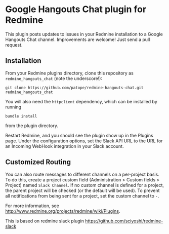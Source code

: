 # Google Hangouts Chat plugin for Redmine

This plugin posts updates to issues in your Redmine installation to a Google Hangouts Chat
channel. Improvements are welcome! Just send a pull request.

## Installation

From your Redmine plugins directory, clone this repository as `redmine_hangouts_chat` (note
the underscore!):

    git clone https://github.com/patope/redmine-hangouts-chat.git redmine_hangouts_chat

You will also need the `httpclient` dependency, which can be installed by running

    bundle install

from the plugin directory.

Restart Redmine, and you should see the plugin show up in the Plugins page.
Under the configuration options, set the Slack API URL to the URL for an
Incoming WebHook integration in your Slack account.

## Customized Routing

You can also route messages to different channels on a per-project basis. To
do this, create a project custom field (Administration > Custom fields > Project)
named `Slack Channel`. If no custom channel is defined for a project, the parent
project will be checked (or the default will be used). To prevent all notifications
from being sent for a project, set the custom channel to `-`.

For more information, see http://www.redmine.org/projects/redmine/wiki/Plugins.

This is based on redmine slack plugin https://github.com/sciyoshi/redmine-slack